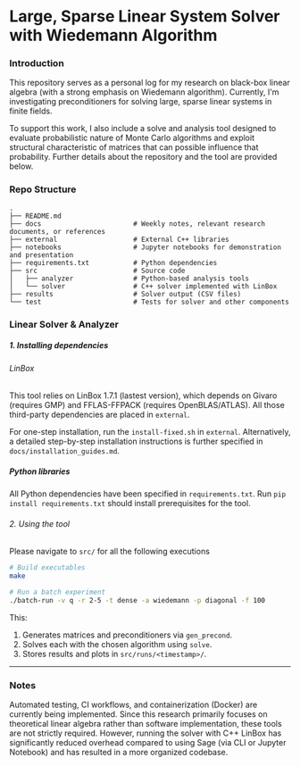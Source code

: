 # Large, Sparse Linear System Solver with Wiedemann Algorithm

### Introduction
This repository serves as a personal log for my research on black-box linear algebra (with a strong emphasis on Wiedemann algorithm). Currently, I'm investigating preconditioners for solving large, sparse linear systems in finite fields. 

To support this work, I also include a solve and analysis tool designed to evaluate probabilistic nature of Monte Carlo algorithms and exploit structural characteristic of matrices that can possible influence that probability. Further details about the repository and the tool are provided below.

### Repo Structure
```
.
├── README.md
├── docs                       # Weekly notes, relevant research documents, or references
├── external                   # External C++ libraries
├── notebooks                  # Jupyter notebooks for demonstration and presentation
├── requirements.txt           # Python dependencies
├── src                        # Source code
│   ├── analyzer               # Python-based analysis tools
│   └── solver                 # C++ solver implemented with LinBox
├── results                    # Solver output (CSV files)
└── test                       # Tests for solver and other components
```

### Linear Solver & Analyzer
##### 1. Installing dependencies
###### LinBox
This tool relies on LinBox 1.7.1 (lastest version), which depends on Givaro (requires GMP) and FFLAS-FFPACK (requires OpenBLAS/ATLAS). All those third-party dependencies are placed in `external`. 

For one-step installation, run the `install-fixed.sh` in `external`. Alternatively, a detailed step-by-step installation instructions is further specified in `docs/installation_guides.md`.

##### Python libraries
All Python dependencies have been specified in `requirements.txt`. Run `pip install requirements.txt` should install prerequisites for the tool.


###### 2. Using the tool
Please navigate to `src/` for all the following executions
```bash
# Build executables
make

# Run a batch experiment
./batch-run -v q -r 2-5 -t dense -a wiedemann -p diagonal -f 100
````

This:

1. Generates matrices and preconditioners via `gen_precond`.
2. Solves each with the chosen algorithm using `solve`.
3. Stores results and plots in `src/runs/<timestamp>/`.
---
### Notes
Automated testing, CI workflows, and containerization (Docker) are currently being implemented. Since this research primarily focuses on theoretical linear algebra rather than software implementation, these tools are not strictly required. However, running the solver with C++ LinBox has significantly reduced overhead compared to using Sage (via CLI or Jupyter Notebook) and has resulted in a more organized codebase.
